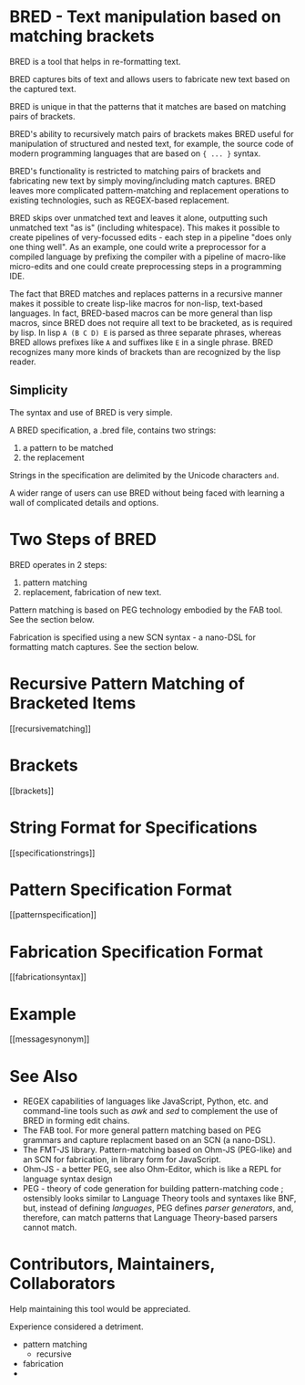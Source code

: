 # BRED - Text manipulation based on matching brackets

BRED is a tool that helps in re-formatting text.

BRED captures bits of text and allows users to fabricate new text based on the captured text.

BRED is unique in that the patterns that it matches are based on matching pairs of brackets.

BRED's ability to recursively match pairs of brackets makes BRED useful for manipulation of structured and nested text, for example, the source code of modern programming languages that are based on `{ ... }` syntax.

BRED's functionality is restricted to matching pairs of brackets and fabricating new text by simply moving/including match captures. BRED leaves more complicated pattern-matching and replacement operations to existing technologies, such as REGEX-based replacement.

BRED skips over unmatched text and leaves it alone, outputting such unmatched text "as is" (including whitespace).  This makes it possible to create pipelines of very-focussed edits - each step in a pipeline "does only one thing well".  As an example, one could write a preprocessor for a compiled language by prefixing the compiler with a pipeline of macro-like micro-edits and one could create preprocessing steps in a programming IDE.

The fact that BRED matches and replaces patterns in a recursive manner makes it possible to create lisp-like macros for non-lisp, text-based languages.  In fact, BRED-based macros can be more general than lisp macros, since BRED does not require all text to be bracketed, as is required by lisp. In lisp `A (B C D) E` is parsed as three separate phrases, whereas BRED allows prefixes like `A` and suffixes like `E` in a single phrase.  BRED recognizes many more kinds of brackets than are recognized by the lisp reader.

## Simplicity

The syntax and use of BRED is very simple.  

A BRED specification, a .bred file, contains two strings:
1. a pattern to be matched
2. the replacement

Strings in the specification are delimited by the Unicode characters `` and ``.

A wider range of users can use BRED without being faced with learning a wall of complicated details and options. 

# Two Steps of BRED
BRED operates in 2 steps:
1. pattern matching
2. replacement, fabrication of new text.

Pattern matching is based on PEG technology embodied by the FAB tool.   See the section below.

Fabrication is specified using a new SCN syntax - a nano-DSL for formatting match captures.
See the section below.

# Recursive Pattern Matching of Bracketed Items
[[recursivematching]]

# Brackets
[[brackets]]

# String Format for Specifications
[[specificationstrings]]

# Pattern Specification Format
[[patternspecification]]


# Fabrication Specification Format
[[fabricationsyntax]]

# Example
[[messagesynonym]]
# See Also
- REGEX capabilities of languages like JavaScript, Python, etc. and command-line tools such as *awk* and *sed* to complement the use of BRED in forming edit chains. 
- The FAB tool.  For more general pattern matching based on PEG grammars and capture replacment based on an SCN (a nano-DSL).
- The FMT-JS library.  Pattern-matching based on Ohm-JS (PEG-like) and an SCN for fabrication, in library form for JavaScript.
- Ohm-JS - a better PEG, see also Ohm-Editor, which is like a REPL for language syntax design
- PEG - theory of code generation for building pattern-matching code ; ostensibly looks similar to Language Theory tools and syntaxes like BNF, but, instead of defining *languages*, PEG defines *parser generators*, and, therefore, can match patterns that Language Theory-based parsers cannot match.

# Contributors, Maintainers, Collaborators
Help maintaining this tool would be appreciated.

Experience considered a detriment.



- pattern matching
	- recursive
- fabrication
-
